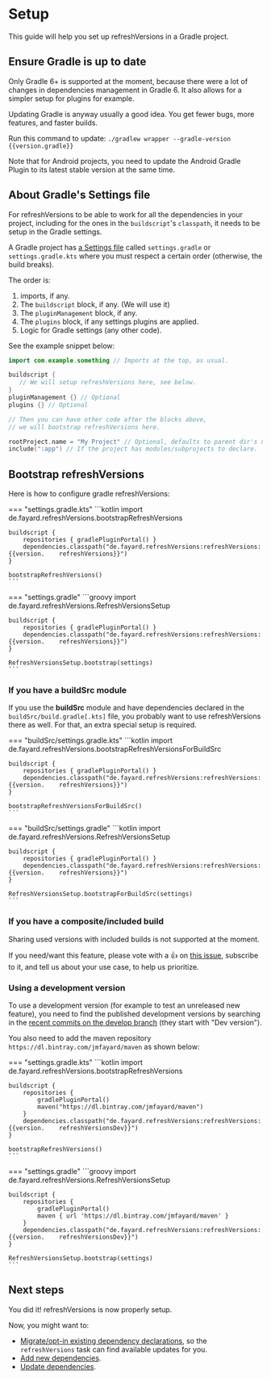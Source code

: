 # Setup

This guide will help you set up refreshVersions in a Gradle project.

## Ensure Gradle is up to date

Only Gradle 6+ is supported at the moment, because there were a lot of changes in dependencies management in Gradle 6. It also allows for a simpler setup for plugins for example.

Updating Gradle is anyway usually a good idea. You get fewer bugs, more
features, and faster builds.

Run this command to update: `./gradlew wrapper --gradle-version {{version.gradle}}`

Note that for Android projects, you need to update the Android Gradle Plugin to its latest stable version at the same time.

## About Gradle's Settings file

For refreshVersions to be able to work for all the dependencies in your project, including for the ones in the `buildscript`'s `classpath`, it needs to be setup in the Gradle settings.

A Gradle project has [a Settings file](https://docs.gradle.org/current/userguide/build_lifecycle.html#sec:settings_file) called `settings.gradle`  or `settings.gradle.kts` where you must respect a certain order (otherwise, the build breaks).

The order is:
1. imports, if any.
2. The `buildscript` block, if any. (We will use it)
3. The `pluginManagement` block, if any.
4. The `plugins` block, if any settings plugins are applied.
5. Logic for Gradle settings (any other code).

See the example snippet below:

```kotlin
import com.example.something // Imports at the top, as usual.

buildscript {
   // We will setup refreshVersions here, see below.
}
pluginManagement {} // Optional
plugins {} // Optional

// Then you can have other code after the blocks above,
// we will bootstrap refreshVersions here.

rootProject.name = "My Project" // Optional, defaults to parent dir's name.
include(":app") // If the project has modules/subprojects to declare.
```

## Bootstrap refreshVersions

Here is how to configure gradle refreshVersions:

=== "settings.gradle.kts"
    ```kotlin
    import de.fayard.refreshVersions.bootstrapRefreshVersions

    buildscript {
        repositories { gradlePluginPortal() }
        dependencies.classpath("de.fayard.refreshVersions:refreshVersions:{{version.    refreshVersions}}")
    }

    bootstrapRefreshVersions()
    ```

=== "settings.gradle"
    ```groovy
    import de.fayard.refreshVersions.RefreshVersionsSetup

    buildscript {
        repositories { gradlePluginPortal() }
        dependencies.classpath("de.fayard.refreshVersions:refreshVersions:{{version.    refreshVersions}}")
    }

    RefreshVersionsSetup.bootstrap(settings)
    ```


### If you have a buildSrc module

If you use the **buildSrc** module and have dependencies declared in the `buildSrc/build.gradle[.kts]` file, you probably want to use refreshVersions there as well. For that, an extra special setup is required.

=== "buildSrc/settings.gradle.kts"
    ```kotlin
    import de.fayard.refreshVersions.bootstrapRefreshVersionsForBuildSrc

    buildscript {
        repositories { gradlePluginPortal() }
        dependencies.classpath("de.fayard.refreshVersions:refreshVersions:{{version.    refreshVersions}}")
    }

    bootstrapRefreshVersionsForBuildSrc()
    ```

=== "buildSrc/settings.gradle"
    ```kotlin
    import de.fayard.refreshVersions.RefreshVersionsSetup

    buildscript {
        repositories { gradlePluginPortal() }
        dependencies.classpath("de.fayard.refreshVersions:refreshVersions:{{version.    refreshVersions}}")
    }

    RefreshVersionsSetup.bootstrapForBuildSrc(settings)
    ```


### If you have a composite/included build

Sharing used versions with included builds is not supported at the moment.

If you need/want this feature, please vote with a 👍 on [this issue]({{link.issues}}/205), subscribe to it, and tell us about your use case, to help us prioritize.

### Using a development version

To use a development version (for example to test an unreleased new feature), you need to find the published development versions by searching in the
[recent commits on the develop branch]({{link.github}}/commits/develop) (they start with "Dev version").

You also need to add the maven repository `https://dl.bintray.com/jmfayard/maven` as shown below:

=== "settings.gradle.kts"
    ```kotlin
    import de.fayard.refreshVersions.bootstrapRefreshVersions

    buildscript {
        repositories {
            gradlePluginPortal()
            maven("https://dl.bintray.com/jmfayard/maven")
        }
        dependencies.classpath("de.fayard.refreshVersions:refreshVersions:{{version.    refreshVersionsDev}}")
    }

    bootstrapRefreshVersions()
    ```

=== "settings.gradle"
    ```groovy
    import de.fayard.refreshVersions.RefreshVersionsSetup

    buildscript {
        repositories {
            gradlePluginPortal()
            maven { url 'https://dl.bintray.com/jmfayard/maven' }
        }
        dependencies.classpath("de.fayard.refreshVersions:refreshVersions:{{version.    refreshVersionsDev}}")
    }

    RefreshVersionsSetup.bootstrap(settings)
    ```

## Next steps

You did it! refreshVersions is now properly setup.

Now, you might want to:

- [Migrate/opt-in existing dependency declarations]({{link.site}}/migration), so the `refreshVersions` task can find available updates for you.
- [Add new dependencies]({link.site}}/adding-dependencies).
- [Update dependencies]({link.site}}/updating-dependencies).
